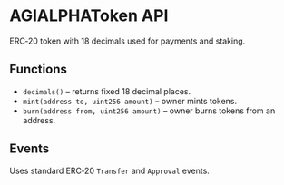 # AGIALPHAToken API

ERC‑20 token with 18 decimals used for payments and staking.

## Functions
- `decimals()` – returns fixed 18 decimal places.
- `mint(address to, uint256 amount)` – owner mints tokens.
- `burn(address from, uint256 amount)` – owner burns tokens from an address.

## Events
Uses standard ERC‑20 `Transfer` and `Approval` events.
